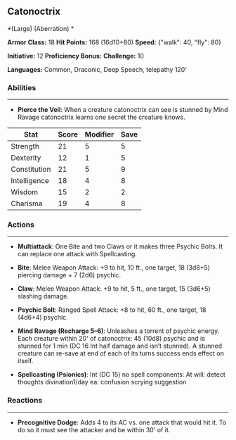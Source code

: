 ## Catonoctrix
*(Large) (Aberration) *

**Armor Class:** 18
**Hit Points:** 168 (16d10+80)
**Speed:** {"walk": 40, "fly": 80}

**Initiative:** 12
**Proficiency Bonus:**
**Challenge:** 10

**Languages:** Common, Draconic, Deep Speech, telepathy 120'

### Abilities
 --- 
- **Pierce the Veil**: When a creature catonoctrix can see is stunned by Mind Ravage catonoctrix learns one secret the creature knows.



| Stat | Score | Modifier | Save |
| ---- | ---- | ---- | ---- |
| Strength | 21 | 5 | 5 |
| Dexterity | 12 | 1 | 5 |
| Constitution | 21 | 5 | 9 |
| Intelligence | 18 | 4 | 8 |
| Wisdom | 15 | 2 | 2 |
| Charisma | 19 | 4 | 8 |

### Actions
 --- 
- **Multiattack**: One Bite and two Claws or it makes three Psychic Bolts. It can replace one attack with Spellcasting.

- **Bite**: Melee Weapon Attack: +9 to hit, 10 ft., one target, 18 (3d8+5) piercing damage + 7 (2d6) psychic.

- **Claw**: Melee Weapon Attack: +9 to hit, 5 ft., one target, 15 (3d6+5) slashing damage.

- **Psychic Bolt**: Ranged Spell Attack: +8 to hit, 60 ft., one target, 18 (4d6+4) psychic.

- **Mind Ravage (Recharge 5–6)**: Unleashes a torrent of psychic energy. Each creature within 20' of catonoctrix: 45 (10d8) psychic and is stunned for 1 min (DC 16 Int half damage and isn’t stunned). A stunned creature can re-save at end of each of its turns success ends effect on itself.

- **Spellcasting (Psionics)**: Int (DC 15) no spell components: At will: detect thoughts divination1/day ea: confusion scrying suggestion

### Reactions
 --- 
- **Precognitive Dodge**: Adds 4 to its AC vs. one attack that would hit it. To do so it must see the attacker and be within 30' of it.

